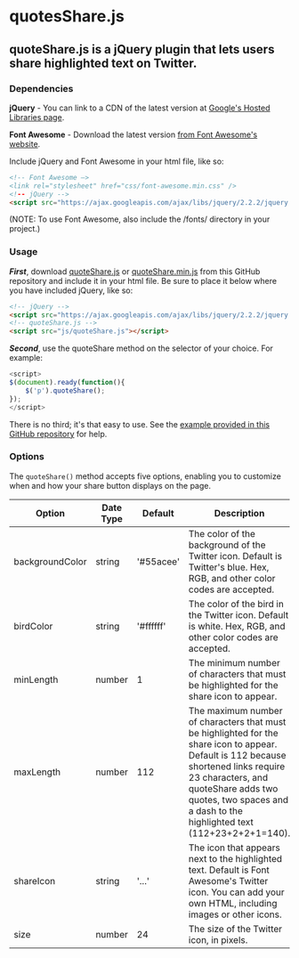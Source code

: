 # quotesShare.js

## quoteShare.js is a jQuery plugin that lets users share highlighted text on Twitter.

### Dependencies

**jQuery** - You can link to a CDN of the latest version at <a href="https://developers.google.com/speed/libraries/#jquery">Google's Hosted Libraries page</a>.

**Font Awesome** - Download the latest version <a href="https://fortawesome.github.io/Font-Awesome/">from Font Awesome's website</a>.

Include jQuery and Font Awesome in your html file, like so:

```html
<!-- Font Awesome —>
<link rel="stylesheet" href="css/font-awesome.min.css" /> 
<!-- jQuery -->
<script src="https://ajax.googleapis.com/ajax/libs/jquery/2.2.2/jquery.min.js"></script>
```

(NOTE: To use Font Awesome, also include the /fonts/ directory in your project.)

### Usage

***First***, download <a href="https://github.com/HarryStevens/quoteShare/blob/master/quoteShare.js">quoteShare.js</a> or <a href="https://github.com/HarryStevens/quoteShare/blob/master/quoteShare.min.js">quoteShare.min.js</a> from this GitHub repository and include it in your html file. Be sure to place it below where you have included jQuery, like so:

```html
<!-- jQuery -->
<script src="https://ajax.googleapis.com/ajax/libs/jquery/2.2.2/jquery.min.js"></script>
<!-- quoteShare.js -->
<script src="js/quoteShare.js"></script>
```

***Second***, use the quoteShare method on the selector of your choice. For example:

```javascript
<script>
$(document).ready(function(){
	$('p').quoteShare();
});
</script>
```

There is no third; it's that easy to use. See the <a href="https://github.com/HarryStevens/quoteShare/tree/master/example">example provided in this GitHub repository</a> for help.

### Options

The `quoteShare()` method accepts five options, enabling you to customize when and how your share button displays on the page.

| Option        | Date Type     | Default  | Description |
| ------------- |-------------| ---|---|
| backgroundColor      | string | '#55acee' | The color of the background of the Twitter icon. Default is Twitter's blue. Hex, RGB, and other color codes are accepted. |
| birdColor      | string | '#ffffff' | The color of the bird in the Twitter icon. Default is white. Hex, RGB, and other color codes are accepted. |
| minLength      | number      |  1 | The minimum number of characters that must be highlighted for the share icon to appear. |
| maxLength      | number      |  112 | The maximum number of characters that must be highlighted for the share icon to appear. Default is 112 because shortened links require 23 characters, and quoteShare adds two quotes, two spaces and a dash to the highlighted text (112+23+2+2+1=140). |
| shareIcon | string      |  '...' | The icon that appears next to the highlighted text. Default is Font Awesome's Twitter icon. You can add your own HTML, including images or other icons. |
| size | number  |  24 | The size of the Twitter icon, in pixels. |



